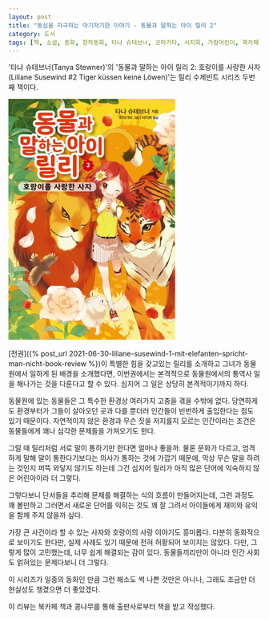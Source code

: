 ```yaml
---
layout: post
title: "동심을 자극하는 아기자기한 이야기 - 동물과 말하는 아이 릴리 2"
category: 도서
tags: [책, 소설, 동화, 창작동화, 타냐 슈테브너, 코마가타, 서지희, 가람어린이, 북카페 책과 콩나무, 서평]
---
```


'타냐 슈테브너(Tanya Stewner)'의
'동물과 말하는 아이 릴리 2: 호랑이를 사랑한 사자(Liliane Susewind #2 Tiger küssen keine Löwen)'는
릴리 수제빈트 시리즈 두번째 책이다.

![표지](/images/liliane-susewind-2-tiger-kussen-keine-lowen-book-h480.jpg)

[전권]({% post_url 2021-06-30-liliane-susewind-1-mit-elefanten-spricht-man-nicht-book-review %})이 특별한 힘을 갖고있는 릴리를 소개하고
그녀가 동물원에서 일하게 된 배경을 소개했다면,
이번권에서는 본격적으로 동물원에서의 통역사 일을 해나가는 것을 다룬다고 할 수 있다.
심지어 그 일은 상당히 본격적이기까지 하다.

동물원에 있는 동물들은 그 특수한 환경상 여러가지 고충을 겪을 수밖에 없다.
당연하게도 환경부터가 그들이 살아오던 곳과 다를 뿐더러
인간들이 빈번하게 출입한다는 점도 있기 때문이다.
자연적이지 않은 환경과 무슨 짓을 저지를지 모르는 인간이라는 조건은
동물들에게 꽤나 심각한 문제들을 가져오기도 한다.

그럴 때 릴리처럼 서로 말이 통하기만 한다면 얼마나 좋을까.
물론 문화가 다르고, 엄격하게 말해 말이 통한다기보다는 의사가 통하는 것에 가깝기 때문에,
막상 무슨 말을 하려는 것인지 퍼뜩 와닿지 않기도 하는데
그건 심지어 릴리가 아직 많은 단어에 익숙하지 않은 어린아이라 더 그렇다.

그렇다보니 단서들을 추리해 문제를 해결하는 식의 흐름이 만들어지는데,
그런 과정도 꽤 볼만하고
그러면서 새로운 단어를 익히는 것도 꽤 잘 그려서
아이들에게 재미와 유익을 함께 주지 않을까 싶다.

가장 큰 사건이라 할 수 있는 사자와 호랑이의 사랑 이야기도 흥미롭다.
다분히 동화적으로 보이기도 한다만, 실제 사례도 있기 때문에 전혀 허황되어 보이지는 않았다.
다만, 그렇게 많이 고민했는데, 너무 쉽게 해결되는 감이 있다.
동물들끼리만이 아니라 인간 사회도 얽혀있는 문제다보니 더 그렇다.

이 시리즈가 일종의 동화인 만큼 그런 해소도 썩 나쁜 것만은 아니나,
그래도 조금만 더 현실성도 챙겼으면 더 좋았겠다.



<div class="im im-info">
이 리뷰는 북카페 책과 콩나무를 통해 출판사로부터 책을 받고 작성했다.
</div>
